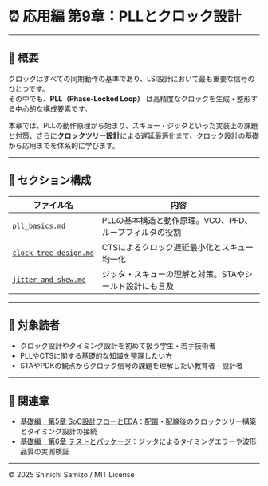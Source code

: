 # ⏰ 応用編 第9章：PLLとクロック設計

---

## 📘 概要

クロックはすべての同期動作の基準であり、LSI設計において最も重要な信号のひとつです。  
その中でも、**PLL（Phase-Locked Loop）** は高精度なクロックを生成・整形する中心的な構成要素です。

本章では、PLLの動作原理から始まり、スキュー・ジッタといった実装上の課題と対策、さらに**クロックツリー設計**による遅延最適化まで、クロック設計の基礎から応用までを体系的に学びます。

---

## 📂 セクション構成

| ファイル名 | 内容 |
|------------|------|
| [`pll_basics.md`](pll_basics.md) | PLLの基本構造と動作原理。VCO、PFD、ループフィルタの役割 |
| [`clock_tree_design.md`](clock_tree_design.md) | CTSによるクロック遅延最小化とスキュー均一化 |
| [`jitter_and_skew.md`](jitter_and_skew.md) | ジッタ・スキューの理解と対策。STAやシールド設計にも言及 |

---

## 🎯 対象読者

- クロック設計やタイミング設計を初めて扱う学生・若手技術者
- PLLやCTSに関する基礎的な知識を整理したい方
- STAやPDKの観点からクロック信号の課題を理解したい教育者・設計者

---

## 🔗 関連章

- [基礎編　第5章 SoC設計フローとEDA](../chapter5_soc_design_flow/README.md)：配置・配線後のクロックツリー構築とタイミング設計の接続
- [基礎編　第6章 テストとパッケージ](../chapter6_test_and_package/README.md)：ジッタによるタイミングエラーや波形品質の実測検証

---

© 2025 Shinichi Samizo / MIT License
